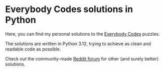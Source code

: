 # Everybody Codes solutions in Python

Here, you can find my personal solutions to the [Everybody Codes](https://everybody.codes/) puzzles.

The solutions are written in Python 3.12, trying to achieve as clean and readable code as possible.

Check out the community-made [Reddit forum](https://www.reddit.com/r/everybodycodes/) for other (and surely better) solutions.
